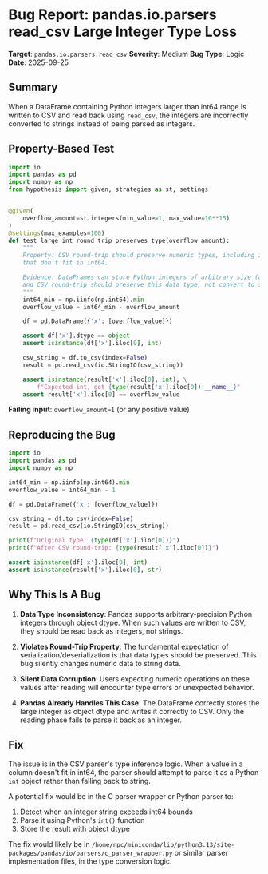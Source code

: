 # Bug Report: pandas.io.parsers read_csv Large Integer Type Loss

**Target**: `pandas.io.parsers.read_csv`
**Severity**: Medium
**Bug Type**: Logic
**Date**: 2025-09-25

## Summary

When a DataFrame containing Python integers larger than int64 range is written to CSV and read back using `read_csv`, the integers are incorrectly converted to strings instead of being parsed as integers.

## Property-Based Test

```python
import io
import pandas as pd
import numpy as np
from hypothesis import given, strategies as st, settings


@given(
    overflow_amount=st.integers(min_value=1, max_value=10**15)
)
@settings(max_examples=100)
def test_large_int_round_trip_preserves_type(overflow_amount):
    """
    Property: CSV round-trip should preserve numeric types, including integers
    that don't fit in int64.

    Evidence: DataFrames can store Python integers of arbitrary size (as object dtype),
    and CSV round-trip should preserve this data type, not convert to string.
    """
    int64_min = np.iinfo(np.int64).min
    overflow_value = int64_min - overflow_amount

    df = pd.DataFrame({'x': [overflow_value]})

    assert df['x'].dtype == object
    assert isinstance(df['x'].iloc[0], int)

    csv_string = df.to_csv(index=False)
    result = pd.read_csv(io.StringIO(csv_string))

    assert isinstance(result['x'].iloc[0], int), \
        f"Expected int, got {type(result['x'].iloc[0]).__name__}"
    assert result['x'].iloc[0] == overflow_value
```

**Failing input**: `overflow_amount=1` (or any positive value)

## Reproducing the Bug

```python
import io
import pandas as pd
import numpy as np

int64_min = np.iinfo(np.int64).min
overflow_value = int64_min - 1

df = pd.DataFrame({'x': [overflow_value]})

csv_string = df.to_csv(index=False)
result = pd.read_csv(io.StringIO(csv_string))

print(f"Original type: {type(df['x'].iloc[0])}")
print(f"After CSV round-trip: {type(result['x'].iloc[0])}")

assert isinstance(df['x'].iloc[0], int)
assert isinstance(result['x'].iloc[0], str)
```

## Why This Is A Bug

1. **Data Type Inconsistency**: Pandas supports arbitrary-precision Python integers through object dtype. When such values are written to CSV, they should be read back as integers, not strings.

2. **Violates Round-Trip Property**: The fundamental expectation of serialization/deserialization is that data types should be preserved. This bug silently changes numeric data to string data.

3. **Silent Data Corruption**: Users expecting numeric operations on these values after reading will encounter type errors or unexpected behavior.

4. **Pandas Already Handles This Case**: The DataFrame correctly stores the large integer as object dtype and writes it correctly to CSV. Only the reading phase fails to parse it back as an integer.

## Fix

The issue is in the CSV parser's type inference logic. When a value in a column doesn't fit in int64, the parser should attempt to parse it as a Python `int` object rather than falling back to string.

A potential fix would be in the C parser wrapper or Python parser to:
1. Detect when an integer string exceeds int64 bounds
2. Parse it using Python's `int()` function
3. Store the result with object dtype

The fix would likely be in `/home/npc/miniconda/lib/python3.13/site-packages/pandas/io/parsers/c_parser_wrapper.py` or similar parser implementation files, in the type conversion logic.